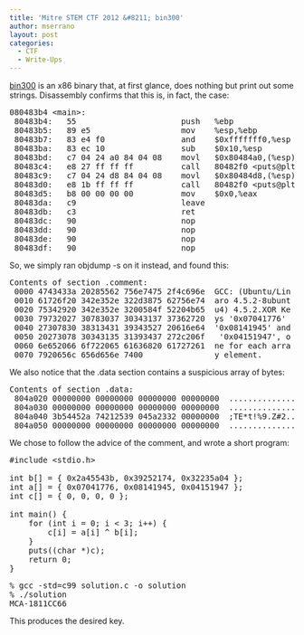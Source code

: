 ```yaml
---
title: 'Mitre STEM CTF 2012 &#8211; bin300'
author: mserrano
layout: post
categories:
  - CTF
  - Write-Ups
---
```

[bin300][1] is an x86 binary that, at first glance, does nothing but print out some strings. <!--more--> Disassembly confirms that this is, in fact, the case:

<pre>080483b4 &lt;main&gt;:
 80483b4:	55                   	push   %ebp
 80483b5:	89 e5                	mov    %esp,%ebp
 80483b7:	83 e4 f0             	and    $0xfffffff0,%esp
 80483ba:	83 ec 10             	sub    $0x10,%esp
 80483bd:	c7 04 24 a0 84 04 08 	movl   $0x80484a0,(%esp)
 80483c4:	e8 27 ff ff ff       	call   80482f0 &lt;puts@plt&gt;
 80483c9:	c7 04 24 d8 84 04 08 	movl   $0x80484d8,(%esp)
 80483d0:	e8 1b ff ff ff       	call   80482f0 &lt;puts@plt&gt;
 80483d5:	b8 00 00 00 00       	mov    $0x0,%eax
 80483da:	c9                   	leave  
 80483db:	c3                   	ret    
 80483dc:	90                   	nop
 80483dd:	90                   	nop
 80483de:	90                   	nop
 80483df:	90                   	nop
</pre>

So, we simply ran objdump -s on it instead, and found this:

<pre>Contents of section .comment:
 0000 4743433a 20285562 756e7475 2f4c696e  GCC: (Ubuntu/Lin
 0010 61726f20 342e352e 322d3875 62756e74  aro 4.5.2-8ubunt
 0020 75342920 342e352e 3200584f 52204b65  u4) 4.5.2.XOR Ke
 0030 79732027 30783037 30343137 37362720  ys '0x07041776' 
 0040 27307830 38313431 39343527 20616e64  '0x08141945' and
 0050 20273078 30343135 31393437 272c206f   '0x04151947', o
 0060 6e652066 6f722065 61636820 61727261  ne for each arra
 0070 7920656c 656d656e 7400               y element.</pre>

We also notice that the .data section contains a suspicious array of bytes:

<pre>Contents of section .data:
 804a020 00000000 00000000 00000000 00000000  ................
 804a030 00000000 00000000 00000000 00000000  ................
 804a040 3b54452a 74212539 045a2332 00000000  ;TE*t!%9.Z#2....
 804a050 00000000 00000000 00000000 00000000  ................</pre>

We chose to follow the advice of the comment, and wrote a short program:

<pre>#include &lt;stdio.h&gt;

int b[] = { 0x2a45543b, 0x39252174, 0x32235a04 };
int a[] = { 0x07041776, 0x08141945, 0x04151947 };
int c[] = { 0, 0, 0, 0 };

int main() {
    for (int i = 0; i &lt; 3; i++) {
        c[i] = a[i] ^ b[i];
    }
    puts((char *)c);
    return 0;
}</pre>

<pre>% gcc -std=c99 solution.c -o solution
% ./solution
MCA-1811CC66</pre>

This produces the desired key.

 [1]: http://ppp.cylab.cmu.edu/wordpress/wp-content/uploads/2012/07/mitre-bin300.tar